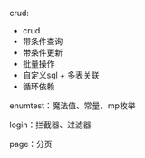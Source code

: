 crud:
- crud
- 带条件查询
- 带条件更新 
- 批量操作 
- 自定义sql + 多表关联 
- 循环依赖 

enumtest：魔法值、常量、mp枚举

login：拦截器、过滤器

page：分页